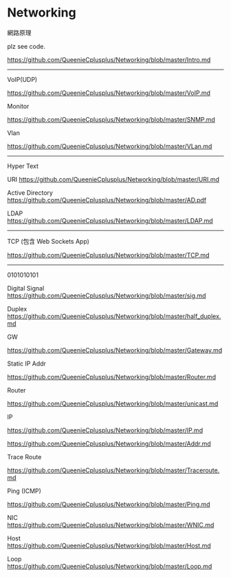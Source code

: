 # Networking
網路原理

plz see code.

https://github.com/QueenieCplusplus/Networking/blob/master/Intro.md

----------------------------------
VoIP(UDP)

https://github.com/QueenieCplusplus/Networking/blob/master/VoIP.md

Monitor

https://github.com/QueenieCplusplus/Networking/blob/master/SNMP.md

Vlan

https://github.com/QueenieCplusplus/Networking/blob/master/VLan.md

----------------------------------
Hyper Text

URI https://github.com/QueenieCplusplus/Networking/blob/master/URI.md

Active Directory https://github.com/QueenieCplusplus/Networking/blob/master/AD.pdf

LDAP https://github.com/QueenieCplusplus/Networking/blob/master/LDAP.md

----------------------------------
TCP (包含 Web Sockets App)

https://github.com/QueenieCplusplus/Networking/blob/master/TCP.md

----------------------------------
0101010101

Digital Signal https://github.com/QueenieCplusplus/Networking/blob/master/sig.md

Duplex https://github.com/QueenieCplusplus/Networking/blob/master/half_duplex.md

GW 

https://github.com/QueenieCplusplus/Networking/blob/master/Gateway.md

Static IP Addr

https://github.com/QueenieCplusplus/Networking/blob/master/Router.md

Router 

https://github.com/QueenieCplusplus/Networking/blob/master/unicast.md

IP 

https://github.com/QueenieCplusplus/Networking/blob/master/IP.md

https://github.com/QueenieCplusplus/Networking/blob/master/Addr.md

Trace Route

https://github.com/QueenieCplusplus/Networking/blob/master/Traceroute.md

Ping (ICMP)

https://github.com/QueenieCplusplus/Networking/blob/master/Ping.md

NIC https://github.com/QueenieCplusplus/Networking/blob/master/WNIC.md

Host https://github.com/QueenieCplusplus/Networking/blob/master/Host.md

Loop https://github.com/QueenieCplusplus/Networking/blob/master/Loop.md


